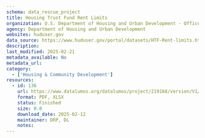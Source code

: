 ```yaml
---
schema: data_rescue_project 
title: Housing Trust Fund Rent Limits
organization: U.S. Department of Housing and Urban Development - Office of Policy Development and Research
agency: Department of Housing and Urban Development
websites: huduser.gov
data_source: https://www.huduser.gov/portal/datasets/HTF-Rent-limits.html
description: 
last_modified: 2025-02-21
metadata_available: No
metadata_url: 
category:
  - ['Housing & Community Development'] 
resources:
  - id: 136
    url: https://www.datalumos.org/datalumos/project/219168/version/V1/view
    format: PDF, XLSX
    status: Finished
    size: 0.0
    download_date: 2025-02-12
    maintainer: DRP, DL
    notes: 
---
```

